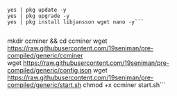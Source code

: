 
```
yes | pkg update -y
yes | pkg upgrade -y
yes | pkg install libjansson wget nano -y```


```
mkdir ccminer && cd ccminer
wget https://raw.githubusercontent.com/19seniman/pre-compiled/generic/ccminer   
wget https://raw.githubusercontent.com/19seniman/pre-compiled/generic/config.json
wget https://raw.githubusercontent.com/19seniman/pre-compiled/generic/start.sh
chmod +x ccminer start.sh```

